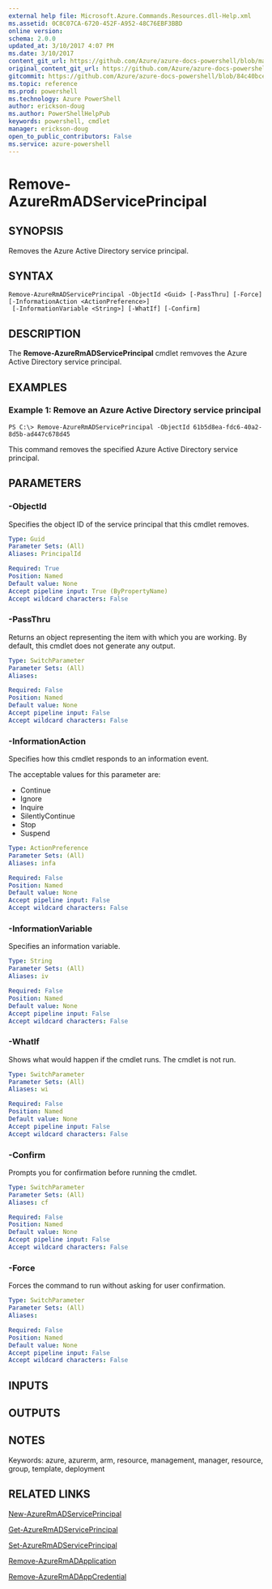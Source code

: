 ```yaml
---
external help file: Microsoft.Azure.Commands.Resources.dll-Help.xml
ms.assetid: 0C8C07CA-6720-452F-A952-48C76EBF3BBD
online version:
schema: 2.0.0
updated_at: 3/10/2017 4:07 PM
ms.date: 3/10/2017
content_git_url: https://github.com/Azure/azure-docs-powershell/blob/master/azureps-cmdlets-docs/ResourceManager/AzureRM.Resources/v3.3.0/Remove-AzureRmADServicePrincipal.md
original_content_git_url: https://github.com/Azure/azure-docs-powershell/blob/master/azureps-cmdlets-docs/ResourceManager/AzureRM.Resources/v3.3.0/Remove-AzureRmADServicePrincipal.md
gitcommit: https://github.com/Azure/azure-docs-powershell/blob/84c40bcef73e86a93e10bd21e5067a945e7fb7ac/azureps-cmdlets-docs/ResourceManager/AzureRM.Resources/v3.3.0/Remove-AzureRmADServicePrincipal.md
ms.topic: reference
ms.prod: powershell
ms.technology: Azure PowerShell
author: erickson-doug
ms.author: PowerShellHelpPub
keywords: powershell, cmdlet
manager: erickson-doug
open_to_public_contributors: False
ms.service: azure-powershell
---
```


# Remove-AzureRmADServicePrincipal

## SYNOPSIS
Removes the Azure Active Directory service principal.

## SYNTAX

```
Remove-AzureRmADServicePrincipal -ObjectId <Guid> [-PassThru] [-Force] [-InformationAction <ActionPreference>]
 [-InformationVariable <String>] [-WhatIf] [-Confirm]
```

## DESCRIPTION
The **Remove-AzureRmADServicePrincipal** cmdlet remvoves the Azure Active Directory service principal.

## EXAMPLES

### Example 1: Remove an Azure Active Directory service principal

```
PS C:\> Remove-AzureRmADServicePrincipal -ObjectId 61b5d8ea-fdc6-40a2-8d5b-ad447c678d45
```

This command removes the specified Azure Active Directory service principal.

## PARAMETERS

### -ObjectId
Specifies the object ID of the service principal that this cmdlet removes.

```yaml
Type: Guid
Parameter Sets: (All)
Aliases: PrincipalId

Required: True
Position: Named
Default value: None
Accept pipeline input: True (ByPropertyName)
Accept wildcard characters: False
```

### -PassThru
Returns an object representing the item with which you are working. By default, this cmdlet does not generate any output.

```yaml
Type: SwitchParameter
Parameter Sets: (All)
Aliases:

Required: False
Position: Named
Default value: None
Accept pipeline input: False
Accept wildcard characters: False
```

### -InformationAction
Specifies how this cmdlet responds to an information event.

The acceptable values for this parameter are:

- Continue
- Ignore
- Inquire
- SilentlyContinue
- Stop
- Suspend

```yaml
Type: ActionPreference
Parameter Sets: (All)
Aliases: infa

Required: False
Position: Named
Default value: None
Accept pipeline input: False
Accept wildcard characters: False
```

### -InformationVariable
Specifies an information variable.

```yaml
Type: String
Parameter Sets: (All)
Aliases: iv

Required: False
Position: Named
Default value: None
Accept pipeline input: False
Accept wildcard characters: False
```

### -WhatIf
Shows what would happen if the cmdlet runs.
The cmdlet is not run.

```yaml
Type: SwitchParameter
Parameter Sets: (All)
Aliases: wi

Required: False
Position: Named
Default value: None
Accept pipeline input: False
Accept wildcard characters: False
```

### -Confirm
Prompts you for confirmation before running the cmdlet.

```yaml
Type: SwitchParameter
Parameter Sets: (All)
Aliases: cf

Required: False
Position: Named
Default value: None
Accept pipeline input: False
Accept wildcard characters: False
```

### -Force
Forces the command to run without asking for user confirmation.

```yaml
Type: SwitchParameter
Parameter Sets: (All)
Aliases:

Required: False
Position: Named
Default value: None
Accept pipeline input: False
Accept wildcard characters: False
```

## INPUTS

## OUTPUTS

## NOTES
Keywords: azure, azurerm, arm, resource, management, manager, resource, group, template, deployment

## RELATED LINKS

[New-AzureRmADServicePrincipal](xref:ResourceManager/AzureRM.Resources/v3.3.0/New-AzureRmADServicePrincipal.md)

[Get-AzureRmADServicePrincipal](xref:ResourceManager/AzureRM.Resources/v3.3.0/Get-AzureRmADServicePrincipal.md)

[Set-AzureRmADServicePrincipal](xref:ResourceManager/AzureRM.Resources/v3.3.0/Set-AzureRmADServicePrincipal.md)

[Remove-AzureRmADApplication](xref:ResourceManager/AzureRM.Resources/v3.3.0/Remove-AzureRmADApplication.md)

[Remove-AzureRmADAppCredential](xref:ResourceManager/AzureRM.Resources/v3.3.0/Remove-AzureRmADAppCredential.md)

